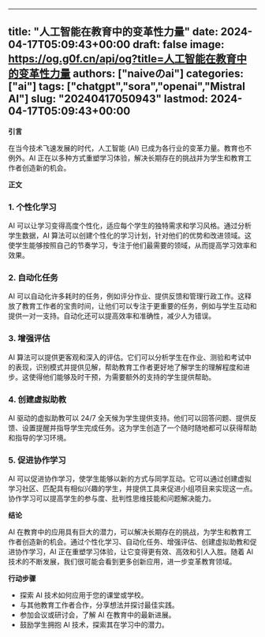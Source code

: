 
---
title: "人工智能在教育中的变革性力量"
date: 2024-04-17T05:09:43+00:00
draft: false
image: https://og.g0f.cn/api/og?title=人工智能在教育中的变革性力量
authors: ["naiveのai"]
categories: ["ai"]
tags: ["chatgpt","sora","openai","Mistral AI"]
slug: "20240417050943"
lastmod: 2024-04-17T05:09:43+00:00
---
**引言**

在当今技术飞速发展的时代，人工智能 (AI) 已成为各行业的变革力量。教育也不例外。AI 正在以多种方式重塑学习体验，解决长期存在的挑战并为学生和教育工作者创造新的机会。

**正文**

### 1. 个性化学习

AI 可以让学习变得高度个性化，适应每个学生的独特需求和学习风格。通过分析学生数据，AI 算法可以创建个性化的学习计划，针对他们的优势和改进领域。这使学生能够按照自己的节奏学习，专注于他们最需要的领域，从而提高学习效率和效果。

### 2. 自动化任务

AI 可以自动化许多耗时的任务，例如评分作业、提供反馈和管理行政工作。这释放了教育工作者的宝贵时间，让他们可以专注于更重要的任务，例如与学生互动和提供一对一支持。自动化还可以提高效率和准确性，减少人为错误。

### 3. 增强评估

AI 算法可以提供更客观和深入的评估。它们可以分析学生在作业、测验和考试中的表现，识别模式并提供见解，帮助教育工作者更好地了解学生的理解程度和进步。这使得他们能够及时干预，为需要额外的支持的学生提供帮助。

### 4. 创建虚拟助教

AI 驱动的虚拟助教可以 24/7 全天候为学生提供支持。他们可以回答问题、提供反馈、设置提醒并指导学生完成任务。这为学生创造了一个随时随地都可以获得帮助和指导的学习环境。

### 5. 促进协作学习

AI 可以促进协作学习，使学生能够以新的方式与同学互动。它可以通过创建虚拟学习社区、匹配具有相似兴趣的学生，并提供工具来促进小组项目来实现这一点。协作学习可以提高学生的参与度、批判性思维技能和问题解决能力。

**结论**

AI 在教育中的应用具有巨大的潜力，可以解决长期存在的挑战，为学生和教育工作者创造新的机会。通过个性化学习、自动化任务、增强评估、创建虚拟助教和促进协作学习，AI 正在重塑学习体验，让它变得更有效、高效和引人入胜。随着 AI 技术的不断发展，我们很可能会看到更多创新应用，进一步变革教育领域。

**行动步骤**

* 探索 AI 技术如何应用于您的课堂或学校。
* 与其他教育工作者合作，分享想法并探讨最佳实践。
* 参加会议或研讨会，了解 AI 在教育中的最新进展。
* 鼓励学生拥抱 AI 技术，探索其在学习中的潜力。